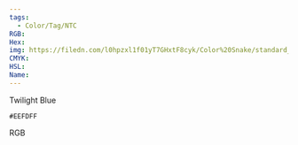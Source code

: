 ```yaml
---
tags:
  - Color/Tag/NTC
RGB:
Hex:
img: https://filedn.com/l0hpzxl1f01yT7GHxtF8cyk/Color%20Snake/standard_csv_to_svg/%23/EEFDFF.svg
CMYK:
HSL:
Name:
---
```

Twilight Blue
```palette
#EEFDFF
```
RGB
